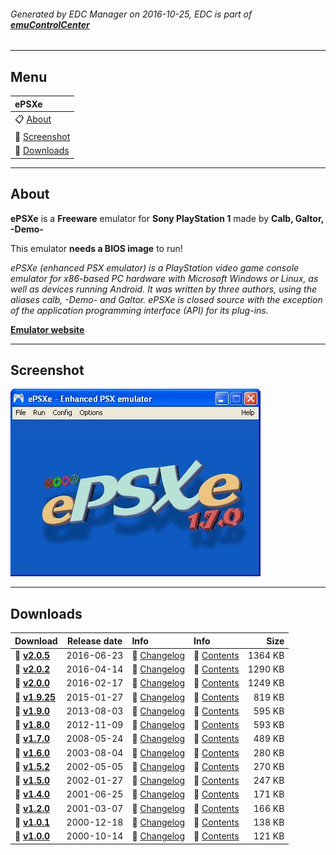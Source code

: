 ###### Generated by EDC Manager on 2016-10-25, EDC is part of [**emuControlCenter**](https://github.com/PhoenixInteractiveNL/emuControlCenter/wiki)
***
## Menu
| **ePSXe** |
|:---------|
| :clipboard: [About](#about) |
| :sunrise: [Screenshot](#screenshot) |
| :floppy_disk: [Downloads](#downloads) |
***
## About
**ePSXe** is a **Freeware** emulator for **Sony PlayStation 1** made by **Calb, Galtor, -Demo-**

This emulator **needs a BIOS image** to run!

_ePSXe (enhanced PSX emulator) is a PlayStation video game console emulator for x86-based PC hardware with Microsoft Windows or Linux, as well as devices running Android. It was written by three authors, using the aliases calb, -Demo- and Galtor. ePSXe is closed source with the exception of the application programming interface (API) for its plug-ins._

[**Emulator website**](http://www.epsxe.com/)
***
## Screenshot
![](https://raw.githubusercontent.com/PhoenixInteractiveNL/edc-masterhook/master/downloadhooks/epsxe/epsxe_screen.jpg)
***
## Downloads
| Download | Release date  | Info       | Info       | Size       |
|:---------|:-------------:|:-----------|:-----------|-----------:|
| :floppy_disk: [**v2.0.5**](https://github.com/PhoenixInteractiveNL/edc-repo0001/raw/master/epsxe/2.0.5.7z) | 2016-06-23 | :page_facing_up: [Changelog](https://github.com/PhoenixInteractiveNL/edc-repo0001/blob/master/epsxe/2.0.5_changelog.txt) | :mag_right: [Contents](https://github.com/PhoenixInteractiveNL/edc-repo0001/blob/master/epsxe/2.0.5_contents.txt) | 1364 KB |
| :floppy_disk: [**v2.0.2**](https://github.com/PhoenixInteractiveNL/edc-repo0001/raw/master/epsxe/2.0.2.7z) | 2016-04-14 | :page_facing_up: [Changelog](https://github.com/PhoenixInteractiveNL/edc-repo0001/blob/master/epsxe/2.0.2_changelog.txt) | :mag_right: [Contents](https://github.com/PhoenixInteractiveNL/edc-repo0001/blob/master/epsxe/2.0.2_contents.txt) | 1290 KB |
| :floppy_disk: [**v2.0.0**](https://github.com/PhoenixInteractiveNL/edc-repo0001/raw/master/epsxe/2.0.0.7z) | 2016-02-17 | :page_facing_up: [Changelog](https://github.com/PhoenixInteractiveNL/edc-repo0001/blob/master/epsxe/2.0.0_changelog.txt) | :mag_right: [Contents](https://github.com/PhoenixInteractiveNL/edc-repo0001/blob/master/epsxe/2.0.0_contents.txt) | 1249 KB |
| :floppy_disk: [**v1.9.25**](https://github.com/PhoenixInteractiveNL/edc-repo0001/raw/master/epsxe/1.9.25.7z) | 2015-01-27 | :page_facing_up: [Changelog](https://github.com/PhoenixInteractiveNL/edc-repo0001/blob/master/epsxe/1.9.25_changelog.txt) | :mag_right: [Contents](https://github.com/PhoenixInteractiveNL/edc-repo0001/blob/master/epsxe/1.9.25_contents.txt) | 819 KB |
| :floppy_disk: [**v1.9.0**](https://github.com/PhoenixInteractiveNL/edc-repo0001/raw/master/epsxe/1.9.0.7z) | 2013-08-03 | :page_facing_up: [Changelog](https://github.com/PhoenixInteractiveNL/edc-repo0001/blob/master/epsxe/1.9.0_changelog.txt) | :mag_right: [Contents](https://github.com/PhoenixInteractiveNL/edc-repo0001/blob/master/epsxe/1.9.0_contents.txt) | 595 KB |
| :floppy_disk: [**v1.8.0**](https://github.com/PhoenixInteractiveNL/edc-repo0001/raw/master/epsxe/1.8.0.7z) | 2012-11-09 | :page_facing_up: [Changelog](https://github.com/PhoenixInteractiveNL/edc-repo0001/blob/master/epsxe/1.8.0_changelog.txt) | :mag_right: [Contents](https://github.com/PhoenixInteractiveNL/edc-repo0001/blob/master/epsxe/1.8.0_contents.txt) | 593 KB |
| :floppy_disk: [**v1.7.0**](https://github.com/PhoenixInteractiveNL/edc-repo0001/raw/master/epsxe/1.7.0.7z) | 2008-05-24 | :page_facing_up: [Changelog](https://github.com/PhoenixInteractiveNL/edc-repo0001/blob/master/epsxe/1.7.0_changelog.txt) | :mag_right: [Contents](https://github.com/PhoenixInteractiveNL/edc-repo0001/blob/master/epsxe/1.7.0_contents.txt) | 489 KB |
| :floppy_disk: [**v1.6.0**](https://github.com/PhoenixInteractiveNL/edc-repo0001/raw/master/epsxe/1.6.0.7z) | 2003-08-04 | :page_facing_up: [Changelog](https://github.com/PhoenixInteractiveNL/edc-repo0001/blob/master/epsxe/1.6.0_changelog.txt) | :mag_right: [Contents](https://github.com/PhoenixInteractiveNL/edc-repo0001/blob/master/epsxe/1.6.0_contents.txt) | 280 KB |
| :floppy_disk: [**v1.5.2**](https://github.com/PhoenixInteractiveNL/edc-repo0001/raw/master/epsxe/1.5.2.7z) | 2002-05-05 | :page_facing_up: [Changelog](https://github.com/PhoenixInteractiveNL/edc-repo0001/blob/master/epsxe/1.5.2_changelog.txt) | :mag_right: [Contents](https://github.com/PhoenixInteractiveNL/edc-repo0001/blob/master/epsxe/1.5.2_contents.txt) | 270 KB |
| :floppy_disk: [**v1.5.0**](https://github.com/PhoenixInteractiveNL/edc-repo0001/raw/master/epsxe/1.5.0.7z) | 2002-01-27 | :page_facing_up: [Changelog](https://github.com/PhoenixInteractiveNL/edc-repo0001/blob/master/epsxe/1.5.0_changelog.txt) | :mag_right: [Contents](https://github.com/PhoenixInteractiveNL/edc-repo0001/blob/master/epsxe/1.5.0_contents.txt) | 247 KB |
| :floppy_disk: [**v1.4.0**](https://github.com/PhoenixInteractiveNL/edc-repo0001/raw/master/epsxe/1.4.0.7z) | 2001-06-25 | :page_facing_up: [Changelog](https://github.com/PhoenixInteractiveNL/edc-repo0001/blob/master/epsxe/1.4.0_changelog.txt) | :mag_right: [Contents](https://github.com/PhoenixInteractiveNL/edc-repo0001/blob/master/epsxe/1.4.0_contents.txt) | 171 KB |
| :floppy_disk: [**v1.2.0**](https://github.com/PhoenixInteractiveNL/edc-repo0001/raw/master/epsxe/1.2.0.7z) | 2001-03-07 | :page_facing_up: [Changelog](https://github.com/PhoenixInteractiveNL/edc-repo0001/blob/master/epsxe/1.2.0_changelog.txt) | :mag_right: [Contents](https://github.com/PhoenixInteractiveNL/edc-repo0001/blob/master/epsxe/1.2.0_contents.txt) | 166 KB |
| :floppy_disk: [**v1.0.1**](https://github.com/PhoenixInteractiveNL/edc-repo0001/raw/master/epsxe/1.0.1.7z) | 2000-12-18 | :page_facing_up: [Changelog](https://github.com/PhoenixInteractiveNL/edc-repo0001/blob/master/epsxe/1.0.1_changelog.txt) | :mag_right: [Contents](https://github.com/PhoenixInteractiveNL/edc-repo0001/blob/master/epsxe/1.0.1_contents.txt) | 138 KB |
| :floppy_disk: [**v1.0.0**](https://github.com/PhoenixInteractiveNL/edc-repo0001/raw/master/epsxe/1.0.0.7z) | 2000-10-14 | :page_facing_up: [Changelog](https://github.com/PhoenixInteractiveNL/edc-repo0001/blob/master/epsxe/1.0.0_changelog.txt) | :mag_right: [Contents](https://github.com/PhoenixInteractiveNL/edc-repo0001/blob/master/epsxe/1.0.0_contents.txt) | 121 KB |
